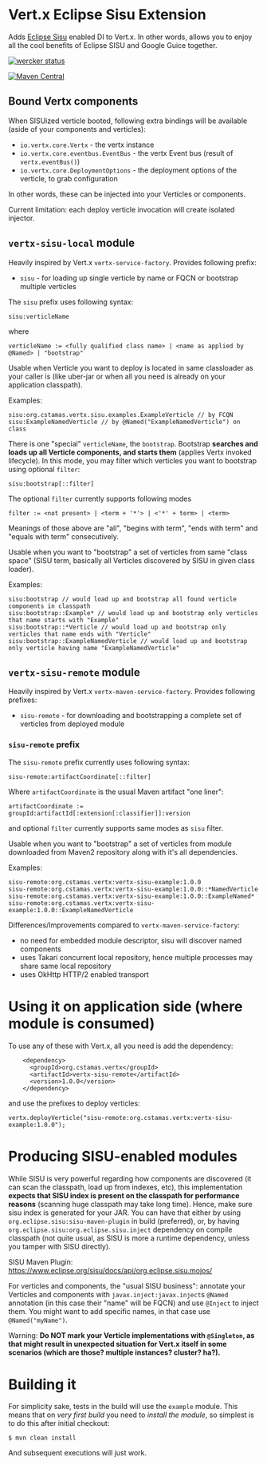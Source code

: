 # Vert.x Eclipse Sisu Extension

Adds [Eclipse Sisu](https://www.eclipse.org/sisu/) enabled DI to Vert.x. In other words, allows you to enjoy
all the cool benefits of Eclipse SISU and Google Guice together.

[![wercker status](https://app.wercker.com/status/623418de74cd5f685731891a074af71d/m "wercker status")](https://app.wercker.com/project/bykey/623418de74cd5f685731891a074af71d)

[![Maven Central](https://maven-badges.herokuapp.com/maven-central/org.cstamas.vertx.sisu/vertx-sisu/badge.svg)](https://maven-badges.herokuapp.com/maven-central/org.cstamas.vertx.sisu/vertx-sisu)


## Bound Vertx components

When SISUized verticle booted, following extra bindings will be available (aside of your components and verticles):

* `io.vertx.core.Vertx` - the vertx instance
* `io.vertx.core.eventbus.EventBus` - the vertx Event bus (result of `vertx.eventBus()`)
* `io.vertx.core.DeploymentOptions` - the deployment options of the verticle, to grab configuration

In other words, these can be injected into your Verticles or components.

Current limitation: each deploy verticle invocation will create isolated
injector.

## `vertx-sisu-local` module

Heavily inspired by Vert.x `vertx-service-factory`. Provides following prefix:

* `sisu` - for loading up single verticle by name or FQCN or bootstrap multiple verticles

The `sisu` prefix uses following syntax:

```
sisu:verticleName
```

where

```
verticleName := <fully qualified class name> | <name as applied by @Named> | "bootstrap"
```

Usable when Verticle you want to deploy is located in same classloader as your caller is (like uber-jar or
when all you need is already on your application classpath).

Examples:

```
sisu:org.cstamas.vertx.sisu.examples.ExampleVerticle // by FCQN
sisu:ExampleNamedVerticle // by @Named("ExampleNamedVerticle") on class
```

There is one "special" `verticleName`, the `bootstrap`. Bootstrap **searches and loads up all Verticle components,
and starts them** (applies Vertx invoked lifecycle). In this mode, you may filter which verticles you
want to bootstrap using optional `filter`:

```
sisu:bootstrap[::filter]
```

The optional `filter` currently supports following modes

```
filter := <not present> | <term + '*'> | <'*' + term> | <term>
```

Meanings of those above are "all", "begins with term", "ends with term" and "equals with term" consecutively.

Usable when you want to "bootstrap" a set of verticles from same "class space" (SISU term, basically all Verticles
discovered by SISU in given class loader).

Examples:

```
sisu:bootstrap // would load up and bootstrap all found verticle components in classpath
sisu:bootstrap::Example* // would load up and bootstrap only verticles that name starts with "Example"
sisu:bootstrap::*Verticle // would load up and bootstrap only verticles that name ends with "Verticle"
sisu:bootstrap::ExampleNamedVerticle // would load up and bootstrap only verticle having name "ExampleNamedVerticle"
```


## `vertx-sisu-remote` module

Heavily inspired by Vert.x `vertx-maven-service-factory`. Provides following prefixes:

* `sisu-remote` - for downloading and bootstrapping a complete set of verticles from deployed module

### `sisu-remote` prefix

The `sisu-remote` prefix currently uses following syntax:

```
sisu-remote:artifactCoordinate[::filter]
```
Where `artifactCoordinate` is the usual Maven artifact "one liner":

```
artifactCoordinate := groupId:artifactId[:extension[:classifier]]:version
```
and optional `filter` currently supports same modes as `sisu` filter.

Usable when you want to "bootstrap" a set of verticles from module downloaded from Maven2 repository along with it's
all dependencies.

Examples:
```
sisu-remote:org.cstamas.vertx:vertx-sisu-example:1.0.0
sisu-remote:org.cstamas.vertx:vertx-sisu-example:1.0.0::*NamedVerticle
sisu-remote:org.cstamas.vertx:vertx-sisu-example:1.0.0::ExampleNamed*
sisu-remote:org.cstamas.vertx:vertx-sisu-example:1.0.0::ExampleNamedVerticle
```

Differences/Improvements compared to `vertx-maven-service-factory`:
* no need for embedded module descriptor, sisu will discover named components
* uses Takari concurrent local repository, hence multiple processes may share same local repository
* uses OkHttp HTTP/2 enabled transport

# Using it on application side (where module is consumed)

To use any of these with Vert.x, all you need is add the dependency:

```
    <dependency>
      <groupId>org.cstamas.vertx</groupId>
      <artifactId>vertx-sisu-remote</artifactId>
      <version>1.0.0</version>
    </dependency>
```

and use the prefixes to deploy verticles:

```
vertx.deployVerticle("sisu-remote:org.cstamas.vertx:vertx-sisu-example:1.0.0");
```

# Producing SISU-enabled modules

While SISU is very powerful regarding how components are discovered (it can scan the classpath, load up from indexes,
etc), this implementation **expects that SISU index is present on the classpath for performance reasons** (scanning
huge classpath may take long time). Hence, make sure sisu index is generated for your JAR. You can have that
either by using `org.eclipse.sisu:sisu-maven-plugin` in build (preferred), or, by having
`org.eclipse.sisu:org.eclipse.sisu.inject` dependency on compile classpath (not quite usual, as SISU is more a
runtime dependency, unless you tamper with SISU directly).

SISU Maven Plugin:
https://www.eclipse.org/sisu/docs/api/org.eclipse.sisu.mojos/

For verticles and components, the "usual SISU business": annotate your Verticles and components with
`javax.inject:javax.inject`s `@Named` annotation (in this case their "name" will be FQCN) and use `@Inject` to
inject them. You might want to add specific names, in that case use `@Named("myName")`.

Warning: **Do NOT mark your Verticle implementations with `@Singleton`, as that might result in unexpected
situation for Vert.x itself in some scenarios (which are those? multiple instances? cluster? ha?).**

# Building it

For simplicity sake, tests in the build will use the `example` module. This means that on _very first build_ you need
to _install the module_, so simplest is to do this after initial checkout:

```
$ mvn clean install
```

And subsequent executions will just work.